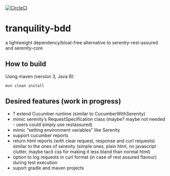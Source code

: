 [![CircleCI](https://circleci.com/gh/tranquility-bdd/tranquility-bdd.svg?style=svg)](https://circleci.com/gh/tranquility-bdd/tranquility-bdd)

# tranquility-bdd
a lightweight dependency/bloat-free alternative to serenity-rest-assured and serenity-core

## How to build

Using maven (version 3, Java 8):
```
mvn clean install
```

## Desired features (work in progress)

- ? extend Cucumber runtime (similar to CucumberWithSerenity)
- mimic serenity’s RequestSpecification class (maybe? maybe not needed - users could simply use restassured)
- mimic “setting environment variables” like Serenity
- support cucumber reports
- return html reports (with clear request, response and curl requests) similar to the ones of serenity (simple ones, plain html, no javascript clutter, maybe tacit css for making it less bland than normal html)
- option to log requests in curl format (in case of rest assured flavour)  during test execution
- suport gradle and maven projects
